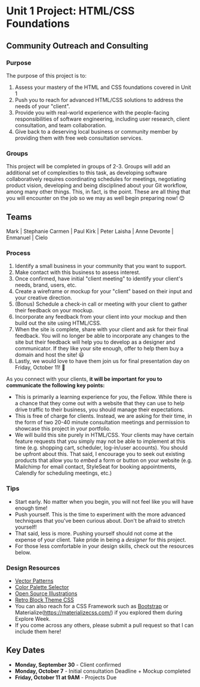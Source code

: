 # Unit 1 Project: HTML/CSS Foundations
## Community Outreach and Consulting

### Purpose
The purpose of this project is to:
1. Assess your mastery of the HTML and CSS foundations covered in Unit 1
2. Push you to reach for advanced HTML/CSS solutions to address the needs of your "client".
3. Provide you with real-world experience with the people-facing responsibilities of software engineering, including user research, client consultation, and team collaboration. 
4. Give back to a deserving local business or community member by providing them with free web consultation services.

### Groups
This project will be completed in groups of 2-3. Groups will add an additional set of complexities to this task, as developing software collaboratively requires coordinating schedules for meetings, negotiating product vision, developing and being disciplined about your Git workflow, among many other things. This, in fact, is the point. These are all thing that you will encounter on the job so we may as well begin preparing now! 😊

Teams
---
Mark | Stephanie
Carmen | Paul
Kirk | Peter
Laisha | Anne
Devonte | Enmanuel | Cielo

### Process
1. Identify a small business in your community that you want to support.
2. Make contact with this business to assess interest.
3. Once confirmed, have initial "client meeting" to identify your client's needs, brand, users, etc.
4. Create a wireframe or mockup for your "client" based on their input and your creative direction.
5. (Bonus) Schedule a check-in call or meeting with your client to gather their feedback on your mockup.
6. Incorporate any feedback from your client into your mockup and then build out the site using HTML/CSS.
7. When the site is complete, share with your client and ask for their final feedback. You will no longer be able to incorporate any changes to the site but their feedback will help you to develop as a designer and communicator. If they like your site enough, offer to help them buy a domain and host the site! 😃
8. Lastly, we would love to have them join us for final presentation day on Friday, October 11! 🎉

As you connect with your clients, **it will be important for you to communicate the following key points:**
* This is primarily a learning experience for _you_, the Fellow. While there is a chance that they come out with a website that they can use to help drive traffic to their business, you should manage their expectations.
* This is free of charge for clients. Instead, we are asking for their time, in the form of two 20-40 minute consultation meetings and permission to showcase this project in your portfolio.
* We will build this site purely in HTML/CSS. Your clients may have certain feature requests that you simply may not be able to implement at this time (e.g. shopping cart, scheduler, log-in/user accounts). You should be upfront about this. That said, I encourage you to seek out existing products that allow you to _embed_ a form or button on your website (e.g. Mailchimp for email contact, StyleSeat for booking appointments, Calendly for scheduling meetings, etc.)

### Tips
* Start early. No matter when you begin, you will not feel like you will have enough time!
* Push yourself. This is the time to experiment with the more advanced techniques that you've been curious about. Don't be afraid to stretch yourself!
* That said, less is more. Pushing yourself should not come at the expense of your client. Take pride in being a _designer_ for this project.
* For those less comfortable in your design skills, check out the resources below. 

### Design Resources
* [Vector Patterns](https://lstore.graphics/paaatterns/)
* [Color Palette Selector](Coolors.co)
* [Open Source Illustrations](https://undraw.co/)
* [Retro Block Theme CSS](https://thesephist.github.io/blocks.css/)
* You can also reach for a CSS Framework such as [Bootstrap](https://getbootstrap.com/docs/4.3/getting-started/introduction/) or Materialize(https://materializecss.com/) if you explored them during Explore Week.
* If you come across any others, please submit a pull request so that I can include them here!

## Key Dates
* **Monday, September 30** - Client confirmed
* **Monday, October 7** - Initial consultation Deadline + Mockup completed
* **Friday, October 11 at 9AM** - Projects Due
